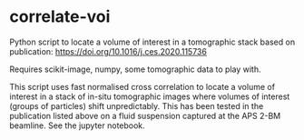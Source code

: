 # correlate-voi
Python script to locate a volume of interest in a tomographic stack based on publication: https://doi.org/10.1016/j.ces.2020.115736

Requires scikit-image, numpy, some tomographic data to play with. 

This script uses fast normalised cross correlation to locate a volume of interest in a stack of in-situ tomographic images where 
volumes of interest (groups of particles) shift unpredictably. This has been tested in the publication listed above on a fluid 
suspension captured at the APS 2-BM beamline. See the jupyter notebook.
